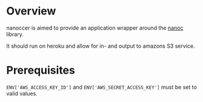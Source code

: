 Overview
========
nanoccer is aimed to provide an application wrapper around the [nanoc](ddfreyne/nanoc) library.

It should run on heroku and allow for in- and output to amazons S3 service.

Prerequisites
=============
<code>ENV['AWS_ACCESS_KEY_ID']</code> and <code>ENV['AWS_SECRET_ACCESS_KEY']</code> must be set to valid values.

